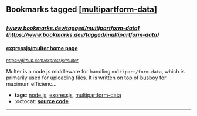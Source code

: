 ## Bookmarks tagged [[multipartform-data]](https://www.bookmarks.dev/search?q=[multipartform-data])

_<sup><sup>[www.bookmarks.dev/tagged/multipartform-data](https://www.bookmarks.dev/tagged/multipartform-data)</sup></sup>_
---
#### [expressjs/multer home page](https://github.com/expressjs/multer)
_<sup>https://github.com/expressjs/multer</sup>_

Multer is a node.js middleware for handling `multipart/form-data`, which is primarily used for uploading files. It is written on top of [busboy](https://github.com/mscdex/busboy) for maximum efficienc...
* **tags**: [node.js](../tagged/node.js.md), [expressjs](../tagged/expressjs.md), [multipartform-data](../tagged/multipartform-data.md)
* :octocat: **[source code](https://github.com/expressjs/multer)**
---
